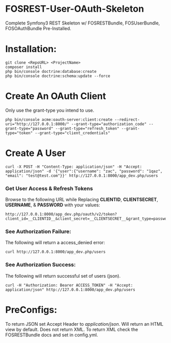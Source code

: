 FOSREST-User-OAuth-Skeleton
==========

Complete Symfony3 REST Skeleton w/ FOSRESTBundle, FOSUserBundle, FOSOAuthBundle Pre-Installed.

Installation:
================
```
git clone <RepoURL> <ProjectName>
composer install
php bin/console doctrine:database:create
php bin/console doctrine:schema:update --force
```

Create An OAuth Client
======================
Only use the grant-type you intend to use.

```    
php bin/console acme:oauth-server:client:create --redirect-uri="http://127.0.0.1:8000/" --grant-type="authorization_code" --grant-type="password" --grant-type="refresh_token" --grant-type="token" --grant-type="client_credentials"
```

Create A User
=============
```
curl -X POST -H "Content-Type: application/json" -H "Accept: application/json" -d '{"user":{"username": "zac", "password": "1qaz", "email": "test@test.com"}}' http://127.0.0.1:8000/app_dev.php/users
```

### Get User Access & Refresh Tokens
Browse to the following URL while Replacing **CLIENTID**, **CLIENTSECRET**, **USERNAME**, & **PASSWORD** with your values:

```
http://127.0.0.1:8000/app_dev.php/oauth/v2/token?client_id=__CLIENTID__&client_secret=__CLIENTSECRET__&grant_type=password&username=USERNAME&password=PASSWORD 
```

### See Authorization Failure:
The following will return a access_denied error:
```
curl http://127.0.0.1:8000/app_dev.php/users
```

### See Authorization Success:
The following will return successful set of users (json).
```
curl -H "Authorization: Bearer ACCESS_TOKEN" -H "Accept: application/json" http://127.0.0.1:8000/app_dev.php/users
```

PreConfigs:
=====
To return JSON set Accept Header to *application/json*.  Will return an HTML view by default.  Does not return XML.  To return XML check the FOSRESTBundle docs and set in config.yml.

